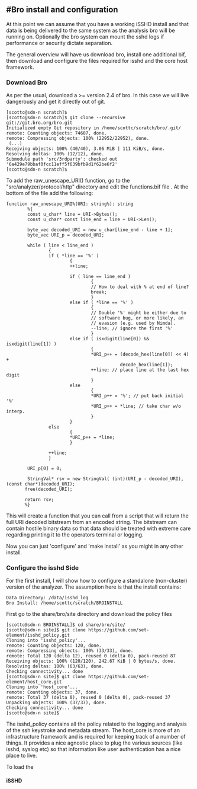 #Bro install and configuration
-----

At this point we can assume that you have a working iSSHD install and that data is being delivered to the same system as the analysis bro will be running on.  Optionally the bro system can mount the sshd logs if performance or security dictate separation.

The general overview will have us download bro, install one additional bif, then download and configure the files required for isshd and the core host framework.

### Download Bro

As per the usual, download a >= version 2.4 of bro.  In this case we will live dangerously and get it directly out of git.

```
[scottc@sdn-n scratch]$
[scottc@sdn-n scratch]$ git clone --recursive git://git.bro.org/bro.git
Initialized empty Git repository in /home/scottc/scratch/bro/.git/
remote: Counting objects: 74607, done.
remote: Compressing objects: 100% (22952/22952), done.
 (...)
Receiving objects: 100% (40/40), 3.06 MiB | 111 KiB/s, done.
Resolving deltas: 100% (12/12), done.
Submodule path 'src/3rdparty': checked out '6a429e79bbaf0fcc11eff5f639bfb9d1f62be6f2'
[scottc@sdn-n scratch]$
```

To add the raw_unescape_URI() function, go to the "src/analyzer/protocol/http" directory and edit the functions.bif file .  At the bottom of the file add the following:

```
function raw_unescape_URI%(URI: string%): string
        %{
        const u_char* line = URI->Bytes();
        const u_char* const line_end = line + URI->Len();

        byte_vec decoded_URI = new u_char[line_end - line + 1];
        byte_vec URI_p = decoded_URI;

        while ( line < line_end )
                {
                if ( *line == '%' )
                        {
                        ++line;

                        if ( line == line_end )
                                {
                                // How to deal with % at end of line?
                                break;
                                }
                        else if ( *line == '%' )
                                {
                                // Double '%' might be either due to
                                // software bug, or more likely, an
                                // evasion (e.g. used by Nimda).
                                --line; // ignore the first '%'
                                }
                        else if ( isxdigit(line[0]) && isxdigit(line[1]) )
                                {
                                *URI_p++ = (decode_hex(line[0]) << 4) +
                                           decode_hex(line[1]);
                                ++line; // place line at the last hex digit
                                }
                        else
                                {
                                *URI_p++ = '%'; // put back initial '%'
                                *URI_p++ = *line; // take char w/o interp.
                                }
                        }
                else
                        {
                        *URI_p++ = *line;
                        }

                ++line;
                }

        URI_p[0] = 0;

        StringVal* rsv = new StringVal( (int)(URI_p - decoded_URI), (const char*)decoded_URI);
       free(decoded_URI);

       return rsv;
       %}
```

This will create a function that you can call from a script that will return the full URI decoded bitstream from an encoded string.  The bitstream can contain hostile binary data so that data should be treated with extreme care regarding printing it to the operators terminal or logging.

Now you can just 'configure' and 'make install' as you might in any other install.

### Configure the isshd Side

For the first install, I will show how to configure a standalone (non-cluster) version of the analyzer.  The assumption here is that the install contains:

	Data Directory: /data/isshd_log
	Bro Install: /home/scottc/scratch/BROINSTALL

First go to the share/bro/site directory and download the policy files

```
[scottc@sdn-n BROINSTALL]$ cd share/bro/site/
[scottc@sdn-n site]$ git clone https://github.com/set-element/isshd_policy.git
Cloning into 'isshd_policy'...
remote: Counting objects: 120, done.
remote: Compressing objects: 100% (33/33), done.
remote: Total 120 (delta 12), reused 0 (delta 0), pack-reused 87
Receiving objects: 100% (120/120), 242.67 KiB | 0 bytes/s, done.
Resolving deltas: 100% (63/63), done.
Checking connectivity... done
[scottc@sdn-n site]$ git clone https://github.com/set-element/host_core.git
Cloning into 'host_core'...
remote: Counting objects: 37, done.
remote: Total 37 (delta 0), reused 0 (delta 0), pack-reused 37
Unpacking objects: 100% (37/37), done.
Checking connectivity... done
[scottc@sdn-n site]$
```

The isshd_policy contains all the policy related to the logging and analysis of the ssh keystroke and metadata stream.  The host_core is more of an infrastructure framework and is required for keeping track of a number of things.  It provides a nice agnostic place to plug the various sources (like isshd, syslog etc) so that information like user authentication has a nice place to live.

To load the 


#### iSSHD

